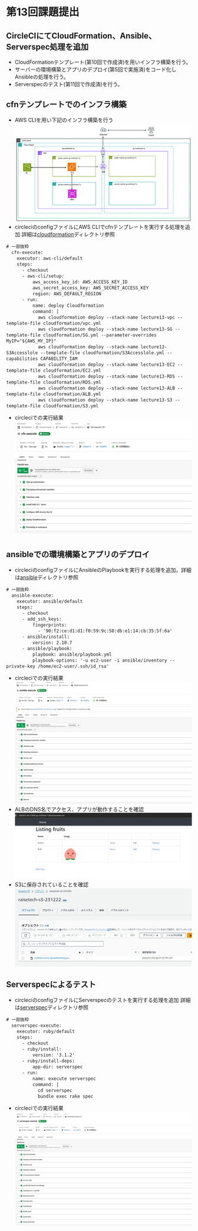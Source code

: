 # 第13回課題提出
## CircleCIにてCloudFormation、Ansible、Serverspec処理を追加
- CloudFormationテンプレート(第10回で作成済)を用いインフラ構築を行う。
- サーバーの環境構築とアプリのデプロイ(第5回で実施済)をコード化しAnsibleの処理を行う。
- Serverspecのテスト(第11回で作成済)を行う。

## cfnテンプレートでのインフラ構築
- AWS CLIを用い下記のインフラ構築を行う  
![figure](image/13_environment.png)
- circleciのconfigファイルにAWS CLIでcfnテンプレートを実行する処理を追加 詳細は[cloudformation](./cloudformation)ディレクトリ参照
```
# 一部抜粋
  cfn-execute:
    executor: aws-cli/default
    steps:
      - checkout
      - aws-cli/setup:
          aws_access_key_id: AWS_ACCESS_KEY_ID
          aws_secret_access_key: AWS_SECRET_ACCESS_KEY
          region: AWS_DEFAULT_REGION
      - run:
          name: deploy Cloudformation
          command: |
            aws cloudformation deploy --stack-name lecture13-vpc --template-file cloudformation/vpc.yml
            aws cloudformation deploy --stack-name lecture13-SG --template-file cloudformation/SG.yml --parameter-overrides MyIP="${AWS_MY_IP}"
            aws cloudformation deploy --stack-name lecture13-S3Accesslole --template-file cloudformation/S3Accesslole.yml --capabilities CAPABILITY_IAM
            aws cloudformation deploy --stack-name lecture13-EC2 --template-file cloudformation/EC2.yml
            aws cloudformation deploy --stack-name lecture13-RDS --template-file cloudformation/RDS.yml
            aws cloudformation deploy --stack-name lecture13-ALB --template-file cloudformation/ALB.yml
            aws cloudformation deploy --stack-name lecture13-S3 --template-file cloudformation/S3.yml
```
- circleciでの実行結果  
![cfn](image/13_cfn.png)

## ansibleでの環境構築とアプリのデプロイ
- circleciのconfigファイルにAnsibleのPlaybookを実行する処理を追加。詳細は[ansible](./ansible)ディレクトリ参照
```
# 一部抜粋
  ansible-execute:
    executor: ansible/default
    steps:
      - checkout
      - add_ssh_keys:
          fingerprints:
            - '90:f2:ce:d1:d1:f0:59:9c:58:db:e1:14:cb:35:5f:6a'
      - ansible/install:
          version: 2.10.7
      - ansible/playbook:
          playbook: ansible/playbook.yml
          playbook-options: '-u ec2-user -i ansible/inventory --private-key /home/ec2-user/.ssh/id_rsa'
```
- circleciでの実行結果  
![ansible](image/13_ansible.png)  
- ALBのDNS名でアクセス、アプリが動作することを確認  
![app](image/13_app-deploy.jpg)  
- S3に保存されていることを確認  
![s3](image/13_s3.png)

## Serverspecによるテスト
- circleciのconfigファイルにServerspecのテストを実行する処理を追加 詳細は[serverspec](./serverspec)ディレクトリ参照
```
# 一部抜粋
  serverspec-execute:
    executor: ruby/default
    steps:
      - checkout
      - ruby/install:
          version: '3.1.2'
      - ruby/install-deps:
          app-dir: serverspec
      - run:
          name: execute serverspec
          command: |
            cd serverspec
            bundle exec rake spec
```
- circleciでの実行結果  
![serverspec](image/13_serverspec.png)
